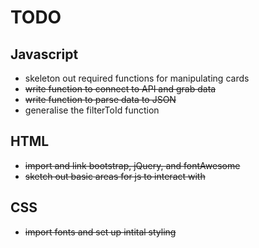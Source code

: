 # TODO

## Javascript

- skeleton out required functions for manipulating cards
- ~~write function to connect to API and grab data~~
- ~~write  function to parse data to JSON~~
- generalise the filterToId function

## HTML

- ~~import and link bootstrap, jQuery, and fontAwesome~~
- ~~sketch out basic areas for js to interact with~~

## CSS

- ~~import fonts and set up intital styling~~
